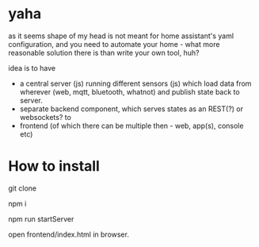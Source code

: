 # yaha

as it seems shape of my head is not meant for home assistant's yaml configuration, and you need to automate your home - what more reasonable solution there is than write your own tool, huh?

idea is to have 
 - a central server (js) running different sensors (js) which load data from wherever (web, mqtt, bluetooth, whatnot) and publish state back to server.
 - separate backend component, which serves states as an REST(?) or websockets? to
 - frontend (of which there can be multiple then - web, app(s), console etc)


# How to install

git clone

npm i

npm run startServer


open frontend/index.html in browser.
